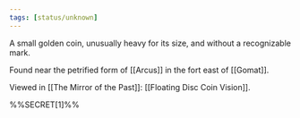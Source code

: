 ```yaml
---
tags: [status/unknown]
---
```


A small golden coin, unusually heavy for its size, and without a recognizable mark. 

Found near the petrified form of [[Arcus]] in the fort east of [[Gomat]]. 

Viewed in [[The Mirror of the Past]]: [[Floating Disc Coin Vision]]. 

%%SECRET[1]%%